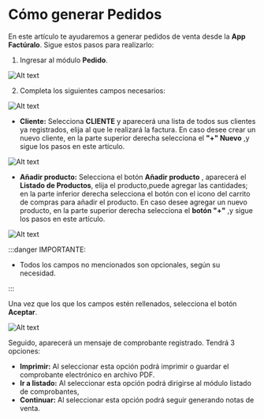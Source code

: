 # Cómo generar Pedidos

En este artículo te ayudaremos a generar pedidos de venta desde la **App Factúralo**. Sigue estos pasos para realizarlo:

1. Ingresar al módulo **Pedido**.

![Alt text](img/pedido.jpeg)

2. Completa los siguientes campos necesarios:

![Alt text](img/pedido1.jpg)

- **Cliente:** Selecciona **CLIENTE** y aparecerá una lista de todos sus clientes ya registrados, elija al que le realizará la factura. En caso desee crear un nuevo cliente, en la parte superior derecha selecciona el **"+" Nuevo** ,y sigue los pasos en este artículo.

![Alt text](img/app4.jpeg)

- **Añadir producto:** Selecciona el botón **Añadir producto** , aparecerá el **Listado de Productos**, elija el producto,puede agregar las cantidades; en la parte inferior derecha selecciona el botón con el icono del carrito de compras para añadir el producto. En caso desee agregar un nuevo producto, en la parte superior derecha selecciona el **botón "+"** ,y sigue los pasos en este artículo.

![Alt text](img/app6.jpeg)

:::danger IMPORTANTE:

- Todos los campos no mencionados son opcionales, según su necesidad.

:::

Una vez que los que los campos estén rellenados, selecciona el botón **Aceptar**.

![Alt text](img/pedido2.jpg)

Seguido, aparecerá un mensaje de comprobante registrado. Tendrá 3 opciones:

- **Imprimir:** Al seleccionar esta opción podrá imprimir o guardar el comprobante electrónico en archivo PDF.
- **Ir a listado:** Al seleccionar esta opción podrá dirigirse al módulo listado de comprobantes,
- **Continuar:** Al seleccionar esta opción podrá seguir generando notas de venta.
